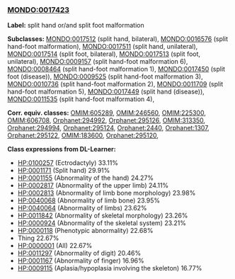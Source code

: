 
### [MONDO:0017423](http://purl.obolibrary.org/obo/MONDO_0017423)
**Label:** split hand or/and split foot malformation

**Subclasses:** [MONDO:0017512](http://purl.obolibrary.org/obo/MONDO_0017512) (split hand, bilateral), [MONDO:0016576](http://purl.obolibrary.org/obo/MONDO_0016576) (split hand-foot malformation), [MONDO:0017511](http://purl.obolibrary.org/obo/MONDO_0017511) (split hand, unilateral), [MONDO:0017514](http://purl.obolibrary.org/obo/MONDO_0017514) (split foot, bilateral), [MONDO:0017513](http://purl.obolibrary.org/obo/MONDO_0017513) (split foot, unilateral), [MONDO:0009157](http://purl.obolibrary.org/obo/MONDO_0009157) (split hand-foot malformation 6), [MONDO:0008464](http://purl.obolibrary.org/obo/MONDO_0008464) (split hand-foot malformation 1), [MONDO:0017450](http://purl.obolibrary.org/obo/MONDO_0017450) (split foot (disease)), [MONDO:0009525](http://purl.obolibrary.org/obo/MONDO_0009525) (split hand-foot malformation 3), [MONDO:0010736](http://purl.obolibrary.org/obo/MONDO_0010736) (split hand-foot malformation 2), [MONDO:0011709](http://purl.obolibrary.org/obo/MONDO_0011709) (split hand-foot malformation 5), [MONDO:0017449](http://purl.obolibrary.org/obo/MONDO_0017449) (split hand (disease)), [MONDO:0011535](http://purl.obolibrary.org/obo/MONDO_0011535) (split hand-foot malformation 4), 

**Corr. equiv. classes:** [OMIM:605289](http://purl.obolibrary.org/obo/OMIM_605289), [OMIM:246560](http://purl.obolibrary.org/obo/OMIM_246560), [OMIM:225300](http://purl.obolibrary.org/obo/OMIM_225300), [OMIM:606708](http://purl.obolibrary.org/obo/OMIM_606708), [Orphanet:294992](http://www.orpha.net/ORDO/Orphanet_294992), [Orphanet:295126](http://www.orpha.net/ORDO/Orphanet_295126), [OMIM:313350](http://purl.obolibrary.org/obo/OMIM_313350), [Orphanet:294994](http://www.orpha.net/ORDO/Orphanet_294994), [Orphanet:295124](http://www.orpha.net/ORDO/Orphanet_295124), [Orphanet:2440](http://www.orpha.net/ORDO/Orphanet_2440), [Orphanet:1307](http://www.orpha.net/ORDO/Orphanet_1307), [Orphanet:295122](http://www.orpha.net/ORDO/Orphanet_295122), [OMIM:183600](http://purl.obolibrary.org/obo/OMIM_183600), [Orphanet:295120](http://www.orpha.net/ORDO/Orphanet_295120), 

**Class expressions from DL-Learner:**

- [HP:0100257](http://purl.obolibrary.org/obo/HP_0100257) (Ectrodactyly) 33.11%
- [HP:0001171](http://purl.obolibrary.org/obo/HP_0001171) (Split hand) 29.91%
- [HP:0001155](http://purl.obolibrary.org/obo/HP_0001155) (Abnormality of the hand) 24.27%
- [HP:0002817](http://purl.obolibrary.org/obo/HP_0002817) (Abnormality of the upper limb) 24.11%
- [HP:0002813](http://purl.obolibrary.org/obo/HP_0002813) (Abnormality of limb bone morphology) 23.98%
- [HP:0040068](http://purl.obolibrary.org/obo/HP_0040068) (Abnormality of limb bone) 23.95%
- [HP:0040064](http://purl.obolibrary.org/obo/HP_0040064) (Abnormality of limbs) 23.62%
- [HP:0011842](http://purl.obolibrary.org/obo/HP_0011842) (Abnormality of skeletal morphology) 23.26%
- [HP:0000924](http://purl.obolibrary.org/obo/HP_0000924) (Abnormality of the skeletal system) 23.21%
- [HP:0000118](http://purl.obolibrary.org/obo/HP_0000118) (Phenotypic abnormality) 22.68%
- Thing 22.67%
- [HP:0000001](http://purl.obolibrary.org/obo/HP_0000001) (All) 22.67%
- [HP:0011297](http://purl.obolibrary.org/obo/HP_0011297) (Abnormality of digit) 20.46%
- [HP:0001167](http://purl.obolibrary.org/obo/HP_0001167) (Abnormality of finger) 16.96%
- [HP:0009115](http://purl.obolibrary.org/obo/HP_0009115) (Aplasia/hypoplasia involving the skeleton) 16.77%


